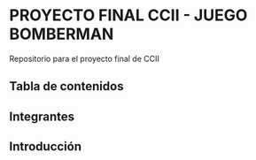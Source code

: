 # PROYECTO FINAL CCII - JUEGO BOMBERMAN

Repositorio para el proyecto final de CCII

## Tabla de contenidos

## Integrantes

## Introducción
